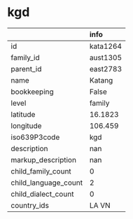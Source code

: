# kgd
|                      | info     |
|:---------------------|:---------|
| id                   | kata1264 |
| family_id            | aust1305 |
| parent_id            | east2783 |
| name                 | Katang   |
| bookkeeping          | False    |
| level                | family   |
| latitude             | 16.1823  |
| longitude            | 106.459  |
| iso639P3code         | kgd      |
| description          | nan      |
| markup_description   | nan      |
| child_family_count   | 0        |
| child_language_count | 2        |
| child_dialect_count  | 0        |
| country_ids          | LA VN    |